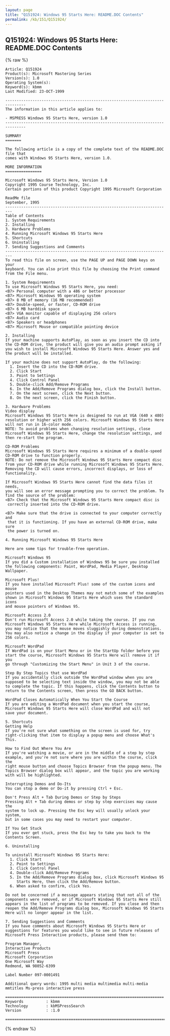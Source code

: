 ```yaml
---
layout: page
title: "Q151924: Windows 95 Starts Here: README.DOC Contents"
permalink: /kb/151/Q151924/
---
```


## Q151924: Windows 95 Starts Here: README.DOC Contents

{% raw %}

	Article: Q151924
	Product(s): Microsoft Mastering Series
	Version(s): 1.0
	Operating System(s): 
	Keyword(s): kbmm
	Last Modified: 23-OCT-1999
	
	-------------------------------------------------------------------------------
	The information in this article applies to:
	
	- MSPRESS Windows 95 Starts Here, version 1.0 
	-------------------------------------------------------------------------------
	
	SUMMARY
	=======
	
	The following article is a copy of the complete text of the README.DOC file that
	comes with Windows 95 Starts Here, version 1.0.
	
	MORE INFORMATION
	================
	
	Microsoft Windows 95 Starts Here, Version 1.0
	Copyright 1995 Course Technology, Inc.
	Certain portions of this product Copyright 1995 Microsoft Corporation
	
	ReadMe file
	September, 1995
	-------------------------------------------------------------------------
	Table of Contents
	1. System Requirements
	2. Installing
	3. Hardware Problems
	4. Running Microsoft Windows 95 Starts Here
	5. Shortcuts
	6. Uninstalling
	7. Sending Suggestions and Comments
	-------------------------------------------------------------------------
	To read this file on screen, use the PAGE UP and PAGE DOWN keys on your
	keyboard. You can also print this file by choosing the Print command
	from the File menu.
	
	1. System Requirements
	To use Microsoft Windows 95 Starts Here, you need:
	<B7> Personal computer with a 486 or better processor
	<B7> Microsoft Windows 95 operating system
	<B7> 8 MB of memory (16 MB recommended)
	<B7> Double-speed, or faster, CD-ROM drive
	<B7> 6 MB harddisk space
	<B7> VGA monitor capable of displaying 256 colors
	<B7> Audio card
	<B7> Speakers or headphones
	<B7> Microsoft Mouse or compatible pointing device
	
	2. Installing
	If your machine supports AutoPlay, as soon as you insert the CD into
	the CD-ROM drive, the product will give you an audio prompt asking if
	you wish to install Microsoft Windows 95 Starts Here. Answer yes and
	the product will be installed.
	
	If your machine does not support AutoPlay, do the following:
	  1. Insert the CD into the CD-ROM drive.
	  2. Click Start
	  3. Point to Settings
	  4. Click Control Panel
	  5. Double-click Add/Remove Programs
	  6. In the Add/Remove Programs dialog box, click the Install button.
	  7. On the next screen, click the Next button.
	  8. On the next screen, click the Finish button.
	
	3. Hardware Problems
	Video display
	Microsoft Windows 95 Starts Here is designed to run at VGA (640 x 480)
	resolution or higher with 256 colors. Microsoft Windows 95 Starts Here
	will not run in 16-color mode.
	NOTE: To avoid problems when changing resolution settings, close
	Microsoft Windows 95 Starts Here, change the resolution settings, and
	then re-start the program.
	
	CD-ROM Problems
	Microsoft Windows 95 Starts Here requires a minimum of a double-speed
	CD-ROM drive to function properly.
	NOTE: Do not remove the Microsoft Windows 95 Starts Here compact disc
	from your CD-ROM drive while running Microsoft Windows 95 Starts Here.
	Removing the CD will cause errors, incorrect displays, or loss of
	functionality.
	
	If Microsoft Windows 95 Starts Here cannot find the data files it needs,
	you will see an error message prompting you to correct the problem. To
	find the source of the problem:
	<B7> Check that the Microsoft Windows 95 Starts Here compact disc is
	 correctly inserted into the CD-ROM drive.
	
	<B7> Make sure that the drive is connected to your computer correctly and
	 that it is functioning. If you have an external CD-ROM drive, make sure
	 the power is turned on.
	
	4. Running Microsoft Windows 95 Starts Here
	
	Here are some tips for trouble-free operation.
	
	Microsoft Windows 95
	If you did a Custom installation of Windows 95 be sure you installed
	the following components: Paint, WordPad, Media Player, Desktop
	Wallpaper.
	
	Microsoft Plus!
	If you have installed Microsoft Plus! some of the custom icons and mouse
	pointers used in the Desktop Themes may not match some of the examples
	shown in Microsoft Windows 95 Starts Here which uses the standard icons
	and mouse pointers of Windows 95.
	
	Microsoft Access 2.0
	Don't run Microsoft Access 2.0 while taking the course. If you run
	Microsoft Windows 95 Starts Here while Microsoft Access is running,
	you may notice that the mouse moves sluggishly during demonstrations.
	You may also notice a change in the display if your computer is set to
	256 colors.
	
	Microsoft WordPad
	If WordPad is on your Start Menu or in the StartUp folder before you
	start the course, Microsoft Windows 95 Starts Here will remove it if you
	go through "Customizing the Start Menu" in Unit 3 of the course.
	
	Step By Step Topics that use WordPad
	If you accidentally click outside the WordPad window when you are
	supposed to be selecting text inside the window, you may not be able
	to complete the topic. If this happens, click the Contents button to
	return to the Contents screen, then press the GO BACK button.
	
	WordPad Closes Automatically When You Start the Course
	If you are editing a WordPad document when you start the course,
	Microsoft Windows 95 Starts Here will close WordPad and will not
	save your document.
	
	5. Shortcuts
	Getting Help
	If you're not sure what something on the screen is used for, try
	right-clicking that item to display a popup menu and choose What's This.
	
	How to Find Out Where You Are
	If you're watching a movie, or are in the middle of a step by step
	example, and you're not sure where you are within the course, click the
	right mouse button and choose Topics Browser from the popup menu. The
	Topics Browser dialog box will appear, and the topic you are working
	with will be highlighted.
	
	Interrupting Demos and Do-Its
	You can stop a demo or Do-it by pressing Ctrl + Esc.
	
	Don't Press Alt + Tab During Demos or Step by Steps
	Pressing Alt + Tab during demos or step by step exercises may cause the
	system to lock up. Pressing the Esc key will usually unlock your system,
	but in some cases you may need to restart your computer.
	
	If You Get Stuck
	If you ever get stuck, press the Esc key to take you back to the
	Contents Screen.
	
	6. Uninstalling
	
	To uninstall Microsoft Windows 95 Starts Here:
	  1. Click Start
	  2. Point to Settings
	  3. Click Control Panel
	  4. Double-click Add/Remove Programs
	  5. In the Add/Remove Programs dialog box, click Microsoft Windows 95
	     Starts Here, then click the Add/Remove button.
	  6. When asked to confirm, click Yes.
	
	Do not be concerned if a message appears stating that not all of the
	components were removed, or if Microsoft Windows 95 Starts Here still
	appears in the list of programs to be removed. If you close and then
	reopen the Add/Remove Programs dialog box, Microsoft Windows 95 Starts
	Here will no longer appear in the list.
	
	7. Sending Suggestions and Comments
	If you have comments about Microsoft Windows 95 Starts Here or
	suggestions for features you would like to see in future releases of
	Microsoft Press Interactive products, please send them to:
	
	Program Manager,
	Interactive Products
	Microsoft Press
	Microsoft Corporation
	One Microsoft Way
	Redmond, WA 98052-6399
	
	Label Number 097-0001491
	
	Additional query words: 1995 multi media multimedia multi-media mmtitles Ms-press interactive press
	
	======================================================================
	Keywords          : kbmm 
	Technology        : kbMSPressSearch
	Version           : :1.0
	
	=============================================================================
	

{% endraw %}

